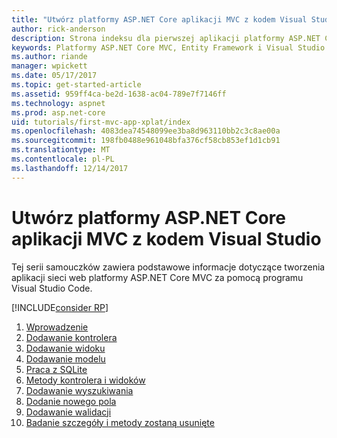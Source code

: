 ```yaml
---
title: "Utwórz platformy ASP.NET Core aplikacji MVC z kodem Visual Studio"
author: rick-anderson
description: Strona indeksu dla pierwszej aplikacji platformy ASP.NET Core MVC z kodem Visual Studio
keywords: Platformy ASP.NET Core MVC, Entity Framework i Visual Studio Code VS kodu
ms.author: riande
manager: wpickett
ms.date: 05/17/2017
ms.topic: get-started-article
ms.assetid: 959ff4ca-be2d-1638-ac04-789e7f7146ff
ms.technology: aspnet
ms.prod: asp.net-core
uid: tutorials/first-mvc-app-xplat/index
ms.openlocfilehash: 4083dea74548099ee3ba8d963110bb2c3c8ae00a
ms.sourcegitcommit: 198fb0488e961048bfa376cf58cb853ef1d1cb91
ms.translationtype: MT
ms.contentlocale: pl-PL
ms.lasthandoff: 12/14/2017
---
```

# <a name="create-an-aspnet-core-mvc-app-with-visual-studio-code"></a>Utwórz platformy ASP.NET Core aplikacji MVC z kodem Visual Studio

Tej serii samouczków zawiera podstawowe informacje dotyczące tworzenia aplikacji sieci web platformy ASP.NET Core MVC za pomocą programu Visual Studio Code. 

[!INCLUDE[consider RP](../../includes/razor.md)]

1. [Wprowadzenie](start-mvc.md)
2. [Dodawanie kontrolera](adding-controller.md)
3. [Dodawanie widoku](adding-view.md)
4. [Dodawanie modelu](adding-model.md)
5. [Praca z SQLite](working-with-sql.md)
6. [Metody kontrolera i widoków](controller-methods-views.md)
7. [Dodawanie wyszukiwania](search.md)
8. [Dodanie nowego pola](new-field.md)
9. [Dodawanie walidacji](validation.md)
10. [Badanie szczegóły i metody zostaną usunięte](xref:tutorials/first-mvc-app/details)
